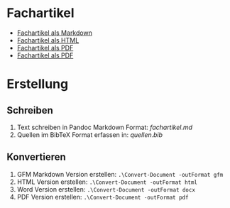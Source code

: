 # Fachartikel
- [Fachartikel als Markdown](out/fachartikel.md)
- [Fachartikel als HTML](http://htmlpreview.github.io/?https://github.com/tfbern/m121/blob/master/.article/out/fachartikel.md.html)
- [Fachartikel als PDF](out/fachartikel.docx)
- [Fachartikel als PDF](out/fachartikel.pdf)

# Erstellung
## Schreiben
1. Text schreiben in Pandoc Markdown Format: *fachartikel.md*
2. Quellen im BibTeX Format erfassen in: *quellen.bib*

## Konvertieren
1. GFM Markdown Version erstellen: `.\Convert-Document -outFormat gfm`
2. HTML Version erstellen: `.\Convert-Document -outFormat html`
3. Word Version erstellen: `.\Convert-Document -outFormat docx`
4. PDF Version erstellen: `.\Convert-Document -outFormat pdf`
